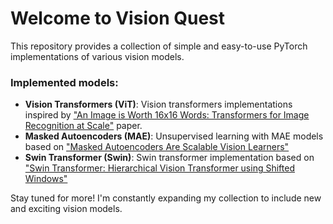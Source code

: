 # Welcome to Vision Quest
This repository provides a collection of simple and easy-to-use PyTorch implementations of various vision models.

### Implemented models:

* **Vision Transformers (ViT)**: Vision transformers implementations inspired by ["An Image is Worth 16x16 Words: Transformers for Image Recognition at Scale"](https://arxiv.org/abs/2010.11929) paper.
* **Masked Autoencoders (MAE)**: Unsupervised learning with MAE models based on ["Masked Autoencoders Are Scalable Vision Learners"](https://arxiv.org/abs/2111.06377)
* **Swin Transformer (Swin)**: Swin transformer implementation based on ["Swin Transformer: Hierarchical Vision Transformer using Shifted Windows"](https://arxiv.org/abs/2103.14030)

Stay tuned for more! I'm constantly expanding my collection to include new and exciting vision models.